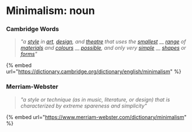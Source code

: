 # Minimalism: noun

### Cambridge Words

> _"a_ [_style_](https://dictionary.cambridge.org/dictionary/english/style) _in_ [_art_](https://dictionary.cambridge.org/dictionary/english/art)_,_ [_design_](https://dictionary.cambridge.org/dictionary/english/design)_, and_ [_theatre_](https://dictionary.cambridge.org/dictionary/english/theatre) _that uses the_ [_smallest_](https://dictionary.cambridge.org/dictionary/english/small) __ [_range_](https://dictionary.cambridge.org/dictionary/english/range) _of_ [_materials_](https://dictionary.cambridge.org/dictionary/english/material) _and_ [_colours_](https://dictionary.cambridge.org/dictionary/english/colour) __ [_possible_](https://dictionary.cambridge.org/dictionary/english/possible)_, and only very_ [_simple_](https://dictionary.cambridge.org/dictionary/english/simple) __ [_shapes_](https://dictionary.cambridge.org/dictionary/english/shape) _or_ [_forms_](https://dictionary.cambridge.org/dictionary/english/form)_"_

{% embed url="https://dictionary.cambridge.org/dictionary/english/minimalism" %}

### Merriam-Webster

> _"a style or technique (as in music, literature, or design) that is characterized by extreme spareness and simplicity"_

{% embed url="https://www.merriam-webster.com/dictionary/minimalism" %}

